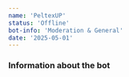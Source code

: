 ```yaml
---
name: 'PeltexUP'
status: 'Offline'
bot-info: 'Moderation & General'
date: '2025-05-01'
---
```


### Information about the bot
